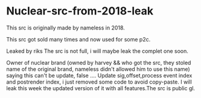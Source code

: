 # Nuclear-src-from-2018-leak
This src is originally made by nameless in 2018.

This src got sold many times and now used for some p2c.

Leaked by riks
The src is not full, i will maybe leak the complet one soon.

Owner of nuclear brand (owned by harvey && who got the src, they stoled name of the original brand, nameless didn't allowed him to use this name) saying this can't be update, false ....
Update sig,offset,process event index and postrender index, i just removed some code to avoid copy-paste.
I will leak this week the updated version of it with all features.The src is public gl.
